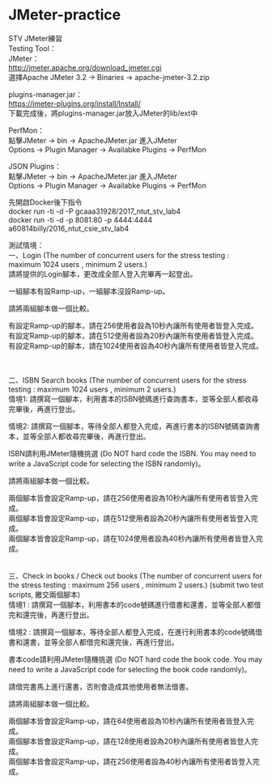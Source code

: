 # JMeter-practice  
STV JMeter練習  
Testing Tool：   
JMeter：   
http://jmeter.apache.org/download_jmeter.cgi    
選擇Apache JMeter 3.2 -> Binaries -> apache-jmeter-3.2.zip

plugins-manager.jar：     
https://jmeter-plugins.org/install/Install/       
下載完成後，將plugins-manager.jar放入JMeter的lib/ext中     
  
PerfMon：      
點擊JMeter -> bin -> ApacheJMeter.jar 進入JMeter      
Options -> Plugin Manager -> Availabke Plugins -> PerfMon       
  
JSON Plugins：     
點擊JMeter -> bin -> ApacheJMeter.jar 進入JMeter      
Options -> Plugin Manager -> Availabke Plugins -> PerfMon       
  
先開啟Docker後下指令     
docker run -ti -d -P gcaaa31928/2017_ntut_stv_lab4      
docker run -ti -d -p 8081:80 -p 4444:4444 a60814billy/2016_ntut_csie_stv_lab4     
  
測試情境：   
一、Login (The number of concurrent users for the stress testing : maximum 1024 users , minimum 2 users.)     
請將提供的Login腳本，更改成全部人登入完畢再一起登出。   

一組腳本有設Ramp-up，一組腳本沒設Ramp-up。    

請將兩組腳本做一個比較。    

有設定Ramp-up的腳本，請在256使用者設為10秒內讓所有使用者皆登入完成。    
有設定Ramp-up的腳本，請在512使用者設為20秒內讓所有使用者皆登入完成。    
有設定Ramp-up的腳本，請在1024使用者設為40秒內讓所有使用者皆登入完成。   

　

二、ISBN Search books (The number of concurrent users for the stress testing : maximum 1024 users , minimum 2 users.)   
情境1: 請撰寫一個腳本，利用書本的ISBN號碼進行查詢書本，並等全部人都收尋完畢後，再進行登出。   

情境2: 請撰寫一個腳本，等待全部人都登入完成，再進行書本的ISBN號碼查詢書本，並等全部人都收尋完畢後，再進行登出。   

ISBN請利用JMeter隨機挑選 (Do NOT hard code the ISBN. You may need to write a JavaScript code for selecting the ISBN randomly)。   

請將兩組腳本做一個比較。    

兩個腳本皆會設定Ramp-up，請在256使用者設為10秒內讓所有使用者皆登入完成。    
兩個腳本皆會設定Ramp-up，請在512使用者設為20秒內讓所有使用者皆登入完成。    
兩個腳本皆會設定Ramp-up，請在1024使用者設為40秒內讓所有使用者皆登入完成。   
　

三、Check in books / Check out books (The number of concurrent users for the stress testing : maximum 256 users , minimum 2 users.)     (submit two test scripts, 繳交兩個腳本)   
情境1 : 請撰寫一個腳本，利用書本的code號碼進行借書和還書，並等全部人都借完和還完後，再進行登出。    

情境2 : 請撰寫一個腳本，等待全部人都登入完成，在進行利用書本的code號碼借書和還書，並等全部人都借完和還完後，再進行登出。    

書本code請利用JMeter隨機挑選 (Do NOT hard code the book code. You may need to write a JavaScript code for selecting the book code randomly)。   

請借完書馬上進行還書，否則會造成其他使用者無法借書。    

請將兩組腳本做一個比較。    

兩個腳本皆會設定Ramp-up，請在64使用者設為10秒內讓所有使用者皆登入完成。   
兩個腳本皆會設定Ramp-up，請在128使用者設為20秒內讓所有使用者皆登入完成。    
兩個腳本皆會設定Ramp-up，請在256使用者設為40秒內讓所有使用者皆登入完成。    
